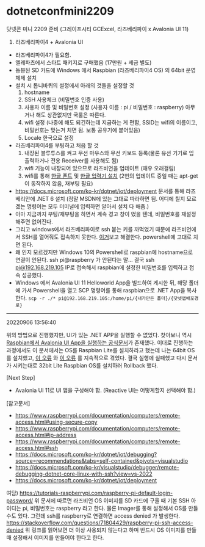 # dotnetconfmini2209
닷넷콘 미니 2209 준비 (그레이프시티 GCExcel, 라즈베리파이 x Avalonia UI 11)

1. 라즈베리파이4 + Avalonia UI
- 라즈베리파이4가 필요함.
- 엘레파츠에서 스타트 패키지로 구매했음 (17만원 + 세금 별도)
- 동봉된 SD 카드에 Windows 에서 Raspbian (라즈베리파이4 OS) 의 64bit 운영체제 설치
- 설치 시 톱니바퀴의 설정에서 아래의 것들을 설정할 것
  1. hostname
  2. SSH 사용체크 (비밀번호 인증 사용)
  3. 사용자 이름 및 비밀번호 설정 (사용자 이름 : pi / 비밀번호 : raspberry) 아무거나 해도 상관없지만 국룰은 따른다.
  4. wifi 설정 (나중에 해도 되긴하는데 지금하는 게 편함, SSID는 wifi의 이름이고, 비밀번호는 맞는거 치면 됨. 보통 공유기에 붙어있음)
  5. Locale 한국으로 설정
- 라즈베리파이4를 부팅하고 처음 할 것
  1. 내장된 블루투스를 켜고 무선 마우스와 무선 키보드 등록(물론 유선 기기로 입출력하거나 전용 Receiver를 사용해도 됨)
  2. wifi 기능이 내장되어 있으므로 라즈비언을 업데이트 (매우 오래걸림)
  3. wifi를 통해 [한글 폰트](https://dbjina.tistory.com/60) 및 [한글 입력기 설치](https://fishpoint.tistory.com/7249) (2번의 업데이트 중일 때는 apt-get이 동작하지 않음, 재부팅 필요)
- https://docs.microsoft.com/ko-kr/dotnet/iot/deployment 문서를 통해 라즈베리안에 .NET 6 설치 (정말 MSDN에 있는 그대로 따라하면 됨. 어디에 칠지 모르겠는 명령어는 모두 터미널에 입력하면 알아서 설치 다 해줌.)
- 아마 지금까지 부팅/재부팅을 하면서 계속 경고 창이 떴을 텐데, 비밀번호를 재설정해주면 없어진다.
- 그리고 windows에서 라즈베리파이로 ssh 붙는 키를 까먹었기 때문에 라즈비언에서 SSH를 열어줘도 접속하지 못한다. [이거](https://elbruno.com/2020/01/27/raspberrypi-how-to-solve-the-ssh-warning-warning-remote-host-identification-has-changed/)보고 해결한다. powershell에 고대로 치면 된다.
- 왜 인지 모르겠지만 Windows 10의 Powershell로 raspbian에 hostname으로 연결이 안된다. ssh pi@raspberry 가 안된다는 말... 결국 ssh pi@192.168.219.105 IP로 접속해서 raspbian에 설정한 비밀번호를 입력하고 접속 성공했다.
- Windows 에서 Avalonia UI 11 Helloworld App을 빌드하여 게시한 뒤, 해당 폴더에 가서 Powershell을 열고 SCP 명령어를 통해 raspbian으로 .NET App을 복사한다.
```scp -r ./* pi@192.168.219.105:/home/pi/{내가만든 폴더}/{닷넷앱배포경로}```

---
20220906 13:56:40

위의 방법으로 진행했지만, UI가 있는 .NET APP을 실행할 수 없었다.
찾아보니 역시 [Raspbian에서 Avalonia UI App을 실행하는 공식문서](https://docs.avaloniaui.net/guides/deep-dives/running-your-app-on-a-raspberry-pi)가 존재했다.
이대로 진행하는 과정에서도 이 문서에서는 OS를 Raspbian Lite를 설치하라고 했는데 나는 64bit OS를 설치했고, [이 오류](https://damedame.tistory.com/entry/libzso1-%ED%8C%8C%EC%9D%BC%EC%9D%84-%EC%B0%BE%EC%9D%84%EC%88%98-%EC%97%86%EC%9D%84%EB%95%8C) 와 [이 오류](https://stackoverflow.com/questions/11471722/libstdc-so-6-cannot-open-shared-object-file-no-such-file-or-directory) 를 지속적으로 겪었다.
결국 실행에 실패했고 다시 문서가 시키는대로 32bit Lite Raspbian OS를 설치하러 Rollback 했다.

[Next Step]
- Avalonia UI 11로 UI 앱을 구성해야 함. (Reactive UI는 어떻게할지 선택해야 함.)

[참고문서]
- https://www.raspberrypi.com/documentation/computers/remote-access.html#using-secure-copy
- https://www.raspberrypi.com/documentation/computers/remote-access.html#ip-address
- https://www.raspberrypi.com/documentation/computers/remote-access.html#ssh
- https://docs.microsoft.com/ko-kr/dotnet/iot/debugging?source=recommendations&tabs=self-contained&pivots=visualstudio
- https://docs.microsoft.com/ko-kr/visualstudio/debugger/remote-debugging-dotnet-core-linux-with-ssh?view=vs-2022
- https://docs.microsoft.com/ko-kr/dotnet/iot/deployment

여담)
https://tutorials-raspberrypi.com/raspberry-pi-default-login-password/
위 문서에 따르면 라즈비언 OS 이미지를 SD 카드에 구울 때 기본 SSH 아이디는 pi, 비밀번호는 raspberry 라고 한다.
물론 Imager를 통해 설정해서 OS를 만들 수도 있다.
그런데 ssh를 raspberry로 연결하면 access denied 가 발생한다.
https://stackoverflow.com/questions/71804429/raspberry-pi-ssh-access-denied
위 링크를 읽어보면 더 이상 사용되지 않는다고 하며 반드시 OS 이미지를 만들 때 설정해서 이미지를 만들어야 한다고 한다.
